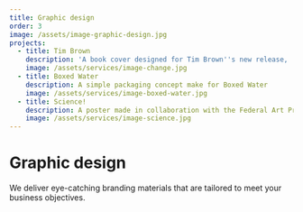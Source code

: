 ```yaml
---
title: Graphic design
order: 3
image: /assets/image-graphic-design.jpg
projects:
  - title: Tim Brown
    description: 'A book cover designed for Tim Brown''s new release, ''Change'''
    image: /assets/services/image-change.jpg
  - title: Boxed Water
    description: A simple packaging concept make for Boxed Water
    image: /assets/services/image-boxed-water.jpg
  - title: Science!
    description: A poster made in collaboration with the Federal Art Project
    image: /assets/services/image-science.jpg
---
```


# Graphic design

We deliver eye-catching branding materials that are tailored to meet your business objectives.
